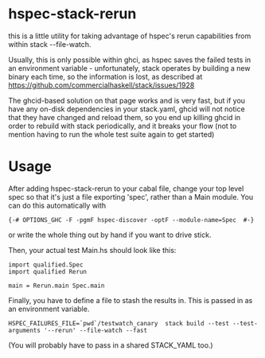hspec-stack-rerun
=================

this is a little utility for taking advantage of hspec's rerun capabilities
from within stack --file-watch.

Usually, this is only possible within ghci, as hspec saves the failed
tests in an environment variable - unfortunately, stack operates by
building a new binary each time, so the information is lost, as
described at https://github.com/commercialhaskell/stack/issues/1928

The ghcid-based solution on that page works and is very fast, but if
you have any on-disk dependencies in your stack.yaml, ghcid will not
notice that they have changed and reload them, so you end up killing
ghcid in order to rebuild with stack periodically, and it breaks your
flow (not to mention having to run the whole test suite again to get
started)

Usage
=====

After adding hspec-stack-rerun to your cabal file, change your top
level spec so that it's just a file exporting 'spec', rather than a
Main module. You can do this automatically with

```
{-# OPTIONS_GHC -F -pgmF hspec-discover -optF --module-name=Spec  #-}
```

or write the whole thing out by hand if you want to drive stick.

Then, your actual test Main.hs should look like this:

```
import qualified.Spec
import qualified Rerun

main = Rerun.main Spec.main
```

Finally, you have to define a file to stash the results in. This is
passed in as an environment variable.

```
HSPEC_FAILURES_FILE=`pwd`/testwatch_canary  stack build --test --test-arguments '--rerun' --file-watch --fast
```

(You will probably have to pass in a shared STACK_YAML too.)
